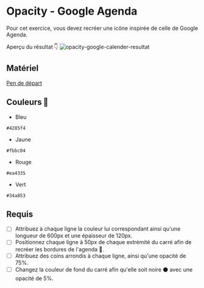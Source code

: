# Opacity - Google Agenda
Pour cet exercice, vous devez recréer une icône inspirée de celle de Google Agenda.

Aperçu du résultat 👇
![opacity-google-calender-resultat](https://github.com/user-attachments/assets/30a7905e-586a-4505-a21f-5e854b67bc13)


## Matériel

[Pen de départ](https://codepen.io/tim-momo/pen/LYBBdBX?editors=1100)

## Couleurs 🎨
- Bleu
```
#4285f4
```

- Jaune
```
#fbbc04
```

- Rouge
```
#ea4335
```

- Vert
```
#34a853
```


  

## Requis
* [ ] Attribuez à chaque ligne la couleur lui correspondant ainsi qu'une longueur de 600px et une épaisseur de 120px.
* [ ] Positionnez chaque ligne à 50px de chaque extrémité du carré afin de recréer les bordures de l'agenda 📅.
* [ ] Attribuez des coins arrondis à chaque ligne, ainsi qu'une opacité de 75%.
* [ ] Changez la couleur de fond du carré afin qu'elle soit noire ⚫️ avec une opacité de 5%.
